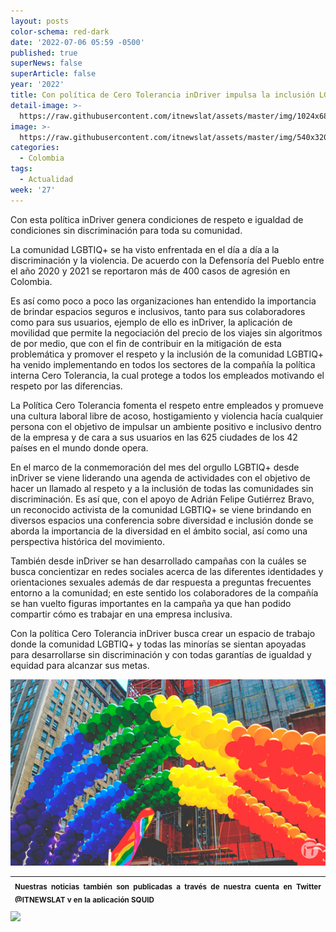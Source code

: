```yaml
---
layout: posts
color-schema: red-dark
date: '2022-07-06 05:59 -0500'
published: true
superNews: false
superArticle: false
year: '2022'
title: Con política de Cero Tolerancia inDriver impulsa la inclusión LGBTIQ+
detail-image: >-
  https://raw.githubusercontent.com/itnewslat/assets/master/img/1024x680/LGBTIQ%2B-g.jpg
image: >-
  https://raw.githubusercontent.com/itnewslat/assets/master/img/540x320/LGBTIQ%2B-p.jpg
categories:
  - Colombia
tags:
  - Actualidad
week: '27'
---
```

Con esta política inDriver genera condiciones de respeto e igualdad de condiciones sin discriminación para toda su comunidad.

La comunidad LGBTIQ+ se ha visto enfrentada en el día a día a la discriminación y la violencia. De acuerdo con la Defensoría del Pueblo entre el año 2020 y 2021 se reportaron más de 400 casos de agresión en Colombia.

Es así como poco a poco las organizaciones han entendido la importancia de brindar espacios seguros e inclusivos, tanto para sus colaboradores como para sus usuarios, ejemplo de ello es inDriver, la aplicación de movilidad que permite la negociación del precio de los viajes sin algoritmos de por medio, que con el fin de contribuir en la mitigación de esta problemática y promover el respeto y la inclusión de la comunidad LGBTIQ+ ha venido implementando en todos los sectores de la compañía la política interna Cero Tolerancia, la cual protege a todos los empleados motivando el respeto por las diferencias.

La Política Cero Tolerancia fomenta el respeto entre empleados y promueve una cultura laboral libre de acoso, hostigamiento y violencia hacía cualquier persona con el objetivo de impulsar un ambiente positivo e inclusivo dentro de la empresa y de cara a sus usuarios en las 625 ciudades de los 42 países en el mundo donde opera.

En el marco de la conmemoración del mes del orgullo LGBTIQ+ desde inDriver se viene liderando una agenda de actividades con el objetivo de hacer un llamado al respeto y a la inclusión de todas las comunidades sin discriminación. Es así que, con el apoyo de Adrián Felipe Gutiérrez Bravo, un reconocido activista de la comunidad LGBTIQ+ se viene brindando en diversos espacios una conferencia sobre diversidad e inclusión donde se aborda la importancia de la diversidad en el ámbito social, así como una perspectiva histórica del movimiento.

También desde inDriver se han desarrollado campañas con la cuáles se busca concientizar en redes sociales acerca de las diferentes identidades y orientaciones sexuales además de dar respuesta a preguntas frecuentes entorno a la comunidad; en este sentido los colaboradores de la compañía se han vuelto figuras importantes en la campaña ya que han podido compartir cómo es trabajar en una empresa inclusiva.

Con la política Cero Tolerancia inDriver busca crear un espacio de trabajo donde la comunidad LGBTIQ+ y todas las minorías se sientan apoyadas para desarrollarse sin discriminación y con todas garantías de igualdad y equidad para alcanzar sus metas.

![](https://raw.githubusercontent.com/itnewslat/assets/master/img/540x320/LGBTIQ%2B-p.jpg)

<table style="height: 42px;" width="569">
<tbody>
<tr>
<td style="text-align: justify;"><sub><strong>Nuestras noticias también son publicadas a través de nuestra cuenta en Twitter <a href="https://twitter.com/itnewslat?lang=es">@ITNEWSLAT</a> y en la aplicación <a href="https://squidapp.co/en/">SQUID</a></strong></sub></td>
</tr>
</tbody>
</table>

<img src="https://tracker.metricool.com/c3po.jpg?hash=56f88a41e39ab42c063cc51676587a04"/>